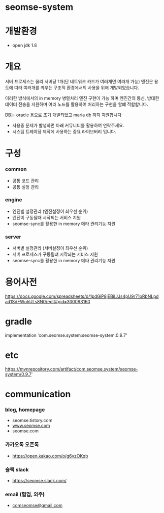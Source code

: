 # seomse-system

# 개발환경
- open jdk 1.8

# 개요
서버 프로세스는 물리 서버당 1개(단 네트워크 카드가 여러개면 여러개 가능) 엔진은 용도에 따라 여러개를 띄우는 구조적 환경에서의 사용을 위해 개발되었습니다.

이러한 방식에서의 in memory 병렬처리 엔진 구현이 가능 하며 엔진간의 통신, 방대한 데이터 전송을 지원하며 여러 노드를 활용하여 처리하는 구현을 할떄 적합합니다.

DB는 oracle 용으로 초기 개발되었고 maria db 까지 지원합니다
- 사용중 문제가 발생하면 아래 커뮤니티를 활용하여 연락주세요.
- 시스템 트레이딩 제작에 사용하는 중요 라이브버리 입니다.

# 구성
### common 
- 공통 코드 관리
- 공통 설정 관리

### engine
- 엔진별 설정관리 (엔진설정이 최우선 순위)
- 엔진이 구동될때 시작되는 서비스 지원
- seomse-sync를 활용한 in memory 메타 관리기능 지원

### server
- 서버별 설정관리 (서버설정이 최우선 순위)
- 서버 프로세스가 구동될떄 시작되는 서비스 지원
- seomse-sync를 활용한 in memory 메타 관리기능 지원

# 용어사전
https://docs.google.com/spreadsheets/d/1pdGiP8jEBiIJJs4pU9r71oRbNLpdad1SdFWu5ULs8N0/edit#gid=300093160

# gradle
implementation 'com.seomse.system:seomse-system:0.9.7'

# etc
https://mvnrepository.com/artifact/com.seomse.system/seomse-system/0.9.7'

# communication
### blog, homepage
- seomse.tistory.com
- www.seomse.com
- seomse.com

### 카카오톡 오픈톡
 - https://open.kakao.com/o/g6vzOKqb

### 슬랙 slack
- https://seomse.slack.com/

### email (협업, 외주)
 - comseomse@gmail.com